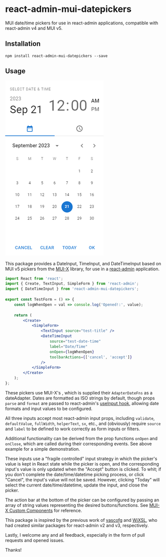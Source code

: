 # react-admin-mui-datepickers

MUI date/time pickers for use in react-admin applications, compatible with react-admin v4 and MUI v5.

## Installation

```
npm install react-admin-mui-datepickers --save
```

## Usage

![date-time-picker.PNG](assets/date-time-picker.PNG)

This package provides a DateInput, TimeInput, and DateTimeInput based on MUI v5 pickers from the [MUI-X](https://mui.com/x/react-date-pickers/) library, for use in a [react-admin](https://marmelab.com/react-admin/) application.

```jsx
import React from 'react';
import { Create, TextInput, SimpleForm } from 'react-admin';
import { DateTimeInput } from 'react-admin-mui-datepickers';

export const TestForm = () => {
    const logWhenOpen = val => console.log('Opened!:', value);

    return (
        <Create>
            <SimpleForm>
                <TextInput source="test-title" />
                <DateTimeInput
                    source="test-date-time"
                    label="Date/Time"
                    onOpen={logWhenOpen}
                    toolbarActions={['cancel', 'accept']}
                />
            </SimpleForm>
        </Create>
    );
};
```

These pickers use MUI-X's <LocalizationProvider>, which is supplied their `AdapterDateFns` as a dateAdapter. Dates are formatted as ISO strings by default, though props `parse` and `format` are passed to react-admin's [useInput hook](https://marmelab.com/react-admin/useInput.html), allowing date formats and input values to be configured.

All three inputs accept most react-admin input props, including `validate`, `defaultValue`, `fullWidth`, `helperText`, `sx`, etc., and (obviously) require `source` and `label` to be defined to work correctly as form inputs or filters.

Additional functionality can be derived from the prop functions `onOpen` and `onClose`, which are called during their corresponding events. See above example for a simple demonstration.

These inputs use a "fragile controlled" input strategy in which the picker's value is kept in React state while the picker is open, and the corresponding input's value is only updated when the "Accept" button is clicked. To whit; if you don't complete the date/time/datetime picking process, or click "Cancel", the input's value will not be saved. However, clicking "Today" will select the current date/time/datetime, update the input, and close the picker.

The action bar at the bottom of the picker can be configured by passing an array of string values representing the desired buttons/functions. See [MUI-X Custom Components](https://mui.com/x/react-date-pickers/custom-components/) for reference.

This package is inspired by the previous work of [vascofg](https://github.com/vascofg) and [WiXSL](https://github.com/WiXSL), who had created similar packages for react-admin v2 and v3, respectively.

Lastly, I welcome any and all feedback, especially in the form of pull requests and opened issues.

Thanks!

